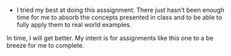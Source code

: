 * I tried my best at doing this asssignment.  There just hasn't been enough time for me to absorb the concepts presented in class and to be able to fully apply them to real world examples.

In time, I will get better.  My intent is for assignments like this one to a be breeze for me to complete.

